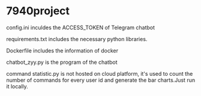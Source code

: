 # 7940project

config.ini inculdes the ACCESS_TOKEN of Telegram chatbot

requirements.txt includes the necessary python libraries.

Dockerfile includes the information of docker

chatbot_zyy.py is the program of the chatbot

command statistic.py is not hosted on cloud platform, it's used to count the number of commands for every user id and generate the bar charts.Just run it locally.

